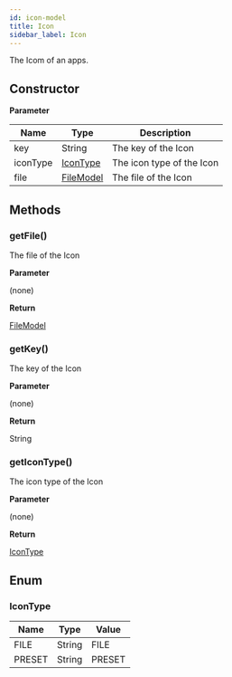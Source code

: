 ```yaml
---
id: icon-model
title: Icon
sidebar_label: Icon
---
```


The Icom of an apps.

## Constructor

**Parameter**


| Name| Type| Description |
| --- | --- | --- |
| key | String | The key of the Icon
| iconType | [IconType](#icontype) | The icon type of the Icon
| file | [FileModel](../../file/file-model) | The file of the Icon

## Methods

### getFile()

The file of the Icon

**Parameter**

(none)

**Return**

[FileModel](../../file/file-model)

### getKey()

The key of the Icon

**Parameter**

(none)

**Return**

String

### getIconType()

The icon type of the Icon

**Parameter**

(none)

**Return**

[IconType](#icontype)

## Enum

### IconType

| Name | Type | Value 
| --- | --- | --- |
| FILE | String | FILE 
| PRESET | String | PRESET